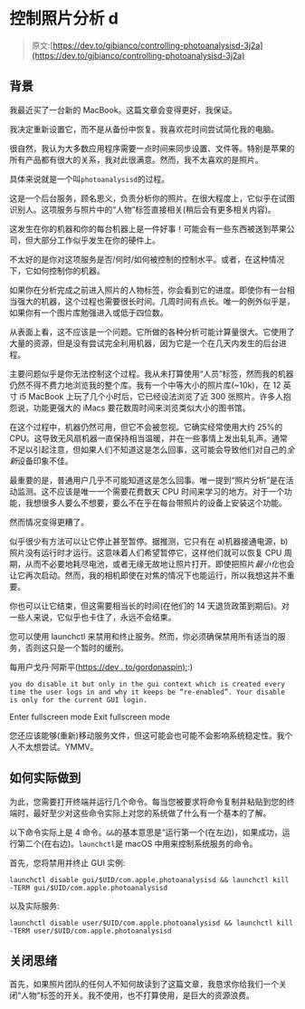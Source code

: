 # 控制照片分析 d

> 原文:[https://dev.to/gjbianco/controlling-photoanalysisd-3j2a](https://dev.to/gjbianco/controlling-photoanalysisd-3j2a)

## 背景

我最近买了一台新的 MacBook。这篇文章会变得更好，我保证。

我决定重新设置它，而不是从备份中恢复。我喜欢花时间尝试简化我的电脑。

很自然，我认为大多数应用程序需要一点时间来同步设置、文件等。特别是苹果的所有产品都有很大的关系，我对此很满意。然而，我不太喜欢的是照片。

具体来说就是一个叫`photoanalysisd`的过程。

这是一个后台服务，顾名思义，负责分析你的照片。在很大程度上，它似乎在试图识别人。这项服务与照片中的“人物”标签直接相关(稍后会有更多相关内容)。

这发生在你的机器和你的每台机器上是一件好事！可能会有一些东西被送到苹果公司，但大部分工作似乎发生在你的硬件上。

不太好的是你对这项服务是否/何时/如何被控制的控制水平。或者，在这种情况下，它如何控制你的机器。

如果你在分析完成之前进入照片的人物标签，你会看到它的进度。即使你有一台相当强大的机器，这个过程也需要很长时间。几周时间有点长。唯一的例外似乎是，如果你有一个图片库勉强进入或低于四位数。

从表面上看，这不应该是一个问题。它所做的各种分析可能计算量很大。它使用了大量的资源，但是没有尝试完全利用机器，因为它是一个在几天内发生的后台进程。

主要问题似乎是你无法控制这个过程。我从未打算使用“人员”标签，然而我的机器仍然不得不费力地浏览我的整个库。我有一个中等大小的照片库(~10k)，在 12 英寸 i5 MacBook 上玩了几个小时后，它已经设法浏览了近 300 张照片。许多人抱怨说，功能更强大的 iMacs 要花数周时间来浏览类似大小的图书馆。

在这个过程中，机器仍然可用，但它不会被忽视。它确实经常使用大约 25%的 CPU。这导致无风扇机器一直保持相当温暖，并在一些事情上发出轧轧声。通常不足以引起注意，但如果人们不知道这是怎么回事，这可能会导致他们对自己的*全新*设备印象不佳。

最重要的是，普通用户几乎不可能知道这是怎么回事。唯一提到“照片分析”是在活动监测。这不应该是唯一一个需要花费数天 CPU 时间来学习的地方。对于一个功能，我想很多人要么不想要，要么不在乎在每台带照片的设备上安装这个功能。

然而情况变得更糟了。

似乎很少有方法可以让它停止甚至暂停。据推测，它只有在 a)机器接通电源，b)照片没有运行时才运行。这意味着人们希望暂停它，这样他们就可以恢复 CPU 周期，从而不必要地耗尽电池，或者无缘无故地让照片打开。即使把照片*最小化*也会让它再次启动。然而，我的相机即使在对焦的情况下也能运行，所以我想这并不重要。

你也可以让它结束，但这需要相当长的时间(在他们的 14 天退货政策到期后)。对一些人来说，它似乎也卡住了，永远不会结束。

您可以使用 launchctl 来禁用和终止服务。然而，你必须确保禁用所有适当的服务，否则这只是一个暂时的缓刑。

每用户戈丹·阿斯平([https://dev . to/gordonaspin):](https://dev.to/gordonaspin):)

```
you do disable it but only in the gui context which is created every time the user logs in and why it keeps be “re-enabled”. Your disable is only for the current GUI login. 
```

Enter fullscreen mode Exit fullscreen mode

您还应该能够(重新)移动服务文件，但这可能会也可能不会影响系统稳定性。我个人不太想尝试。YMMV。

## 如何实际做到

为此，您需要打开终端并运行几个命令。每当您被要求将命令复制并粘贴到您的终端时，最好至少对这些命令实际上对您的系统做了什么有一个基本的了解。

以下命令实际上是 4 命令。`&&`的基本意思是“运行第一个(在左边)，如果成功，运行第二个(在右边)。`launchctl`是 macOS 中用来控制系统服务的命令。

首先，您将禁用并终止 GUI 实例:

`launchctl disable gui/$UID/com.apple.photoanalysisd && launchctl kill -TERM gui/$UID/com.apple.photoanalysisd`

以及实际服务:

`launchctl disable user/$UID/com.apple.photoanalysisd && launchctl kill -TERM user/$UID/com.apple.photoanalysisd`

## 关闭思绪

首先，如果照片团队的任何人不知何故读到了这篇文章，我恳求你给我们一个关闭“人物”标签的开关。我不使用，也不打算使用，是巨大的资源浪费。